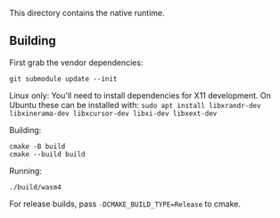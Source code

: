 This directory contains the native runtime.

## Building

First grab the vendor dependencies:

```shell
git submodule update --init
```

Linux only: You'll need to install dependencies for X11 development. On Ubuntu these can be
installed with: `sudo apt install libxrandr-dev libxinerama-dev libxcursor-dev libxi-dev
libxext-dev`

Building:

```shell
cmake -B build
cmake --build build
```

Running:

```shell
./build/wasm4
```

For release builds, pass `-DCMAKE_BUILD_TYPE=Release` to cmake.
